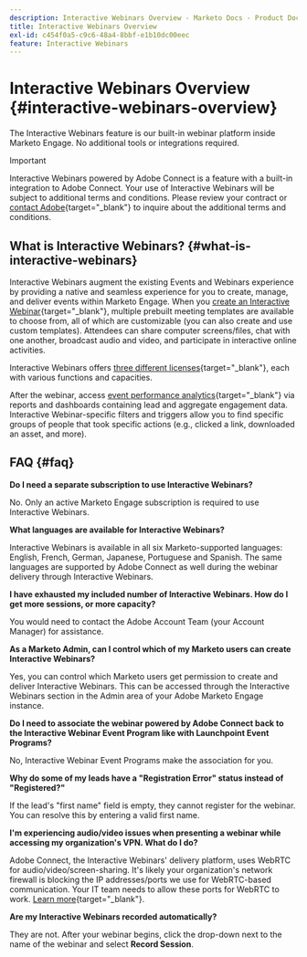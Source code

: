 ```yaml
---
description: Interactive Webinars Overview - Marketo Docs - Product Documentation
title: Interactive Webinars Overview
exl-id: c454f0a5-c9c6-48a4-8bbf-e1b10dc00eec
feature: Interactive Webinars
---
```

# Interactive Webinars Overview {#interactive-webinars-overview}

The Interactive Webinars feature is our built-in webinar platform inside Marketo Engage. No additional tools or integrations required.

>[!IMPORTANT]
>
>Interactive Webinars powered by Adobe Connect is a feature with a built-in integration to Adobe Connect. Your use of Interactive Webinars will be subject to additional terms and conditions. Please review your contract or [contact Adobe](https://nation.marketo.com/t5/support/ct-p/Support){target="_blank"} to inquire about the additional terms and conditions.

## What is Interactive Webinars? {#what-is-interactive-webinars}

Interactive Webinars augment the existing Events and Webinars experience by providing a native and seamless experience for you to create, manage, and deliver events within Marketo Engage. When you [create an Interactive Webinar](/help/marketo/product-docs/demand-generation/events/interactive-webinars/create-an-interactive-webinar.md){target="_blank"}, multiple prebuilt meeting templates are available to choose from, all of which are customizable (you can also create and use custom templates). Attendees can share computer screens/files, chat with one another, broadcast audio and video, and participate in interactive online activities.

Interactive Webinars offers [three different licenses](/help/marketo/product-docs/demand-generation/events/interactive-webinars/user-and-license-management.md){target="_blank"}, each with various functions and capacities.

After the webinar, access [event performance analytics](/help/marketo/product-docs/demand-generation/events/interactive-webinars/event-workflows.md){target="_blank"} via reports and dashboards containing lead and aggregate engagement data. Interactive Webinar-specific filters and triggers allow you to find specific groups of people that took specific actions (e.g., clicked a link, downloaded an asset, and more).

## FAQ {#faq}

**Do I need a separate subscription to use Interactive Webinars?**

No. Only an active Marketo Engage subscription is required to use Interactive Webinars.

**What languages are available for Interactive Webinars?**

Interactive Webinars is available in all six Marketo-supported languages: English, French, German, Japanese, Portuguese and Spanish. The same languages are supported by Adobe Connect as well during the webinar delivery through Interactive Webinars.

**I have exhausted my included number of Interactive Webinars. How do I get more sessions, or more capacity?**

You would need to contact the Adobe Account Team (your Account Manager) for assistance.

**As a Marketo Admin, can I control which of my Marketo users can create Interactive Webinars?**

Yes, you can control which Marketo users get permission to create and deliver Interactive Webinars. This can be accessed through the Interactive Webinars section in the Admin area of your Adobe Marketo Engage instance.

**Do I need to associate the webinar powered by Adobe Connect back to the Interactive Webinar Event Program like with Launchpoint Event Programs?**

No, Interactive Webinar Event Programs make the association for you.

**Why do some of my leads have a "Registration Error" status instead of "Registered?"**

If the lead's "first name" field is empty, they cannot register for the webinar. You can resolve this by entering a valid first name.

**I'm experiencing audio/video issues when presenting a webinar while accessing my organization's VPN. What do I do?**

Adobe Connect, the Interactive Webinars' delivery platform, uses WebRTC for audio/video/screen-sharing. It's likely your organization's network firewall is blocking the IP addresses/ports we use for WebRTC-based communication. Your IT team needs to allow these ports for WebRTC to work. [Learn more](https://helpx.adobe.com/in/adobe-connect/firewall-proxy-server-configuration-adobe-connect.html){target="_blank"}.

**Are my Interactive Webinars recorded automatically?**

They are not. After your webinar begins, click the drop-down next to the name of the webinar and select **Record Session**.
